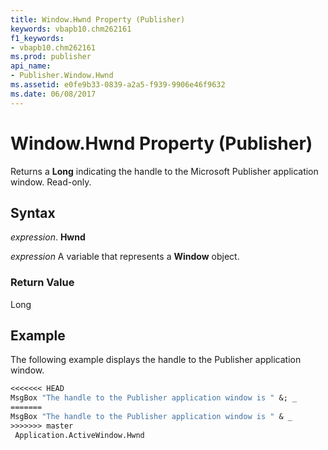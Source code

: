 ```yaml
---
title: Window.Hwnd Property (Publisher)
keywords: vbapb10.chm262161
f1_keywords:
- vbapb10.chm262161
ms.prod: publisher
api_name:
- Publisher.Window.Hwnd
ms.assetid: e0fe9b33-0839-a2a5-f939-9906e46f9632
ms.date: 06/08/2017
---
```



# Window.Hwnd Property (Publisher)

Returns a  **Long** indicating the handle to the Microsoft Publisher application window. Read-only.


## Syntax

 _expression_. **Hwnd**

 _expression_ A variable that represents a  **Window** object.


### Return Value

Long


## Example

The following example displays the handle to the Publisher application window.


```vb
<<<<<<< HEAD
MsgBox "The handle to the Publisher application window is " &; _ 
=======
MsgBox "The handle to the Publisher application window is " & _ 
>>>>>>> master
 Application.ActiveWindow.Hwnd
```


